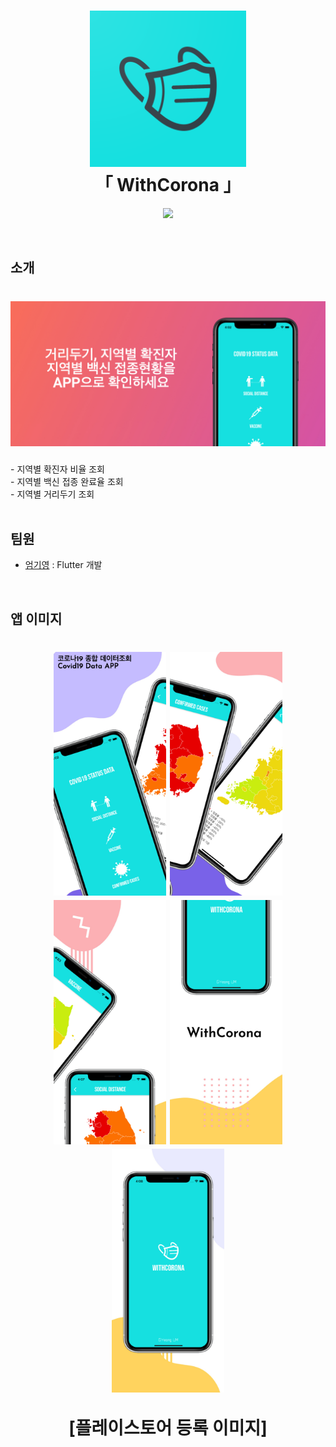 <h1 align="center">
  <img src = "https://github.com/GiYeongUM/MiniProject_COVID19_Report/blob/main/1024.png" width = "250px"/><br/>
   「 WithCorona 」
</h1>
<p align="center">
  <img src = "https://img.shields.io/badge/Language-Flutter-blue">
</p>
<br/>

## 소개
<h1 align="center">
  <img src = "https://github.com/GiYeongUM/MiniProject_COVID19_Report/blob/main/image1.jpeg" width = "800px"/><br/>
 </h1>
- 지역별 확진자 비율 조회 </br>
- 지역별 백신 접종 완료율 조회 </br>
- 지역별 거리두기 조회 </br>
</br>

## 팀원
- [엄기영](https://github.com/GiYeongUM) : Flutter 개발
</br>

## 앱 이미지
<h1 align="center">
  <img src = "https://github.com/GiYeongUM/MiniProject_COVID19_Report/blob/main/image1_1.jpeg" width = "180px">
  <img src = "https://github.com/GiYeongUM/MiniProject_COVID19_Report/blob/main/image2.jpeg" width = "180px">
  <img src = "https://github.com/GiYeongUM/MiniProject_COVID19_Report/blob/main/image3.jpeg" width = "180px">
  <img src = "https://github.com/GiYeongUM/MiniProject_COVID19_Report/blob/main/image4.jpeg" width = "180px">
  <img src = "https://github.com/GiYeongUM/MiniProject_COVID19_Report/blob/main/image5.jpeg" width = "180px">
  <p>[플레이스토어 등록 이미지]<br/><p/>
</h1>


